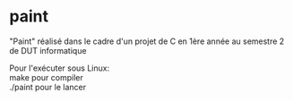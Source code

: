 # paint
"Paint" réalisé dans le cadre d'un projet  de C en 1ère année au semestre 2 de DUT informatique

Pour l'exécuter sous Linux:<br>
make pour compiler<br>
./paint pour le lancer<br>
